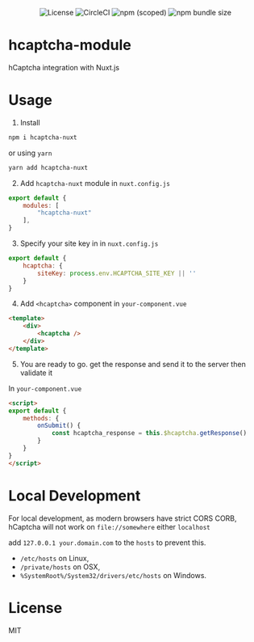 <p align="center">
    <img alt="License" src="https://img.shields.io/github/license/kkent030315/hcaptcha-module?style=for-the-badge" />
    <img alt="CircleCI" src="https://img.shields.io/circleci/build/github/kkent030315/hcaptcha-module?style=for-the-badge">
    <img alt="npm (scoped)" src="https://img.shields.io/npm/v/hcaptcha?style=for-the-badge">
    <img alt="npm bundle size" src="https://img.shields.io/bundlephobia/min/hcaptcha-nuxt?style=for-the-badge">
</p>

# hcaptcha-module
hCaptcha integration with Nuxt.js

# Usage

1. Install

```bash
npm i hcaptcha-nuxt
```

or using `yarn`

```bash
yarn add hcaptcha-nuxt
```

2. Add `hcaptcha-nuxt` module in `nuxt.config.js`

```js
export default {
    modules: [
        "hcaptcha-nuxt"
    ],
}
```

3. Specify your site key in in `nuxt.config.js`

```js
export default {
    hcaptcha: {
        siteKey: process.env.HCAPTCHA_SITE_KEY || ''
    }
}
```

4. Add `<hcaptcha>` component in `your-component.vue`

```html
<template>
    <div>
        <hcaptcha />
    </div>
</template>
```

5. You are ready to go. get the response and send it to the server then validate it

In `your-component.vue`

```html
<script>
export default {
    methods: {
        onSubmit() {
            const hcaptcha_response = this.$hcaptcha.getResponse()
        }
    }
}
</script>
```

# Local Development

For local development, as modern browsers have strict CORS CORB,  
hCaptcha will not work on `file://somewhere` either `localhost`

add `127.0.0.1 your.domain.com` to the `hosts` to prevent this.

- `/etc/hosts` on Linux,
- `/private/hosts` on OSX,
- `%SystemRoot%/System32/drivers/etc/hosts` on Windows.

# License

MIT